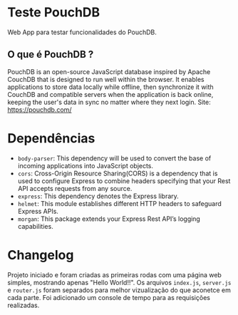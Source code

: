 # Teste PouchDB

Web App para testar funcionalidades do PouchDB.

## O que é PouchDB ?
PouchDB is an open-source JavaScript database inspired by Apache CouchDB that is designed to run well within the browser.
It enables applications to store data locally while offline, then synchronize it with CouchDB and compatible servers when the application is back online, keeping the user's data in sync no matter where they next login.
Site: https://pouchdb.com/

# Dependências

 - `body-parser`: This dependency will be used to convert the base of incoming applications into JavaScript objects.
 - `cors`: Cross-Origin Resource Sharing(CORS) is a dependency that is used to configure Express to combine headers specifying that your Rest API accepts requests from any source. 
 - `express`: This dependency denotes the Express library.
 - `helmet`: This module establishes different HTTP headers to safeguard Express APIs.
 - `morgan`: This package extends your Express Rest API’s logging capabilities.

# Changelog

Projeto iniciado e foram criadas as primeiras rodas com uma página web simples, mostrando apenas "Hello World!!".
Os arquivos `index.js`, `server.js` e `router.js` foram separados para melhor vizualização do que aconetce em cada parte.
Foi adicionado um console de tempo para as requisições realizadas.